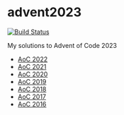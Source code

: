 # advent2023

[![Build Status](https://github.com/schwarzwald/advent2023/workflows/build/badge.svg)](https://github.com/schwarzwald/advent2023/actions)

My solutions to Advent of Code 2023

* [AoC 2022](https://github.com/schwarzwald/advent2022)
* [AoC 2021](https://github.com/schwarzwald/advent2021)
* [AoC 2020](https://github.com/schwarzwald/advent2020)
* [AoC 2019](https://github.com/schwarzwald/advent2019)
* [AoC 2018](https://github.com/schwarzwald/advent2018)
* [AoC 2017](https://github.com/schwarzwald/advent2017)
* [AoC 2016](https://github.com/schwarzwald/advent2016)

